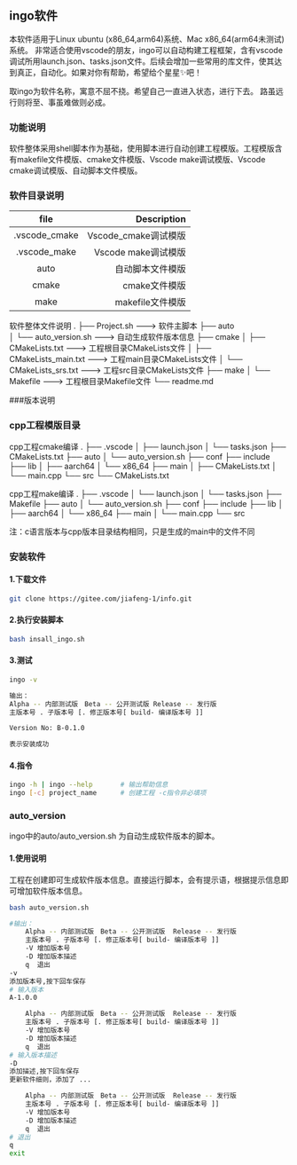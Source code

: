 <!--
 * @Author: jiafeng jiafeng@apple.com
 * @Date: 2022-07-02 18:26:45
 * @LastEditors: jiafeng jiafeng@apple.com
 * @LastEditTime: 2022-07-04 22:46:08
 * @FilePath: /pthread_t/Project/readme.md
 * @Description: 这是默认设置,请设置`customMade`, 打开koroFileHeader查看配置 进行设置: https://github.com/OBKoro1/koro1FileHeader/wiki/%E9%85%8D%E7%BD%AE
-->
## ingo软件
本软件适用于Linux ubuntu (x86_64,arm64)系统、Mac x86_64(arm64未测试)系统。
非常适合使用vscode的朋友，ingo可以自动构建工程框架，含有vscode调试所用launch.json、tasks.json文件。后续会增加一些常用的库文件，使其达到真正，自动化。如果对你有帮助，希望给个星星✨吧！

取ingo为软件名称，寓意不屈不挠。希望自己一直进入状态，进行下去。
路虽远行则将至、事虽难做则必成。

### 功能说明
软件整体采用shell脚本作为基础，使用脚本进行自动创建工程模版。工程模版含有makefile文件模版、cmake文件模版、Vscode make调试模版、Vscode cmake调试模版、自动脚本文件模版。

### 软件目录说明
| file         | Description | 
| :---:        |    ----:   | 
|.vscode_cmake |Vscode_cmake调试模版|
|.vscode_make  |Vscode make调试模版|
|auto    |自动脚本文件模版|
|cmake |cmake文件模版|
|make |makefile文件模版|

软件整体文件说明
.
├── Project.sh                  --->        软件主脚本
├── auto    
│   └── auto_version.sh         --->        自动生成软件版本信息
├── cmake
│   ├── CMakeLists.txt          --->        工程根目录CMakeLists文件
│   ├── CMakeLists_main.txt     --->        工程main目录CMakeLists文件
│   └── CMakeLists_srs.txt      --->        工程src目录CMakeLists文件
├── make
│   └── Makefile                --->        工程根目录Makefile文件
└── readme.md

###版本说明


### cpp工程模版目录

cpp工程cmake编译
.
├── .vscode
│   ├── launch.json
│   └── tasks.json
├── CMakeLists.txt
├── auto
│   └── auto_version.sh
├── conf
├── include
├── lib
│   ├── aarch64
│   └── x86_64
├── main
│   ├── CMakeLists.txt
│   └── main.cpp
└── src
    └── CMakeLists.txt

cpp工程make编译
.
├── .vscode
│   └── launch.json
│   └── tasks.json
├── Makefile
├── auto
│   └── auto_version.sh
├── conf
├── include
├── lib
│   ├── aarch64
│   └── x86_64
├── main
│   └── main.cpp
└── src

注：c语言版本与cpp版本目录结构相同，只是生成的main中的文件不同

### 安装软件
#### 1.下载文件
``` bash
git clone https://gitee.com/jiafeng-1/info.git
```
#### 2.执行安装脚本
``` bash
bash insall_ingo.sh
```
#### 3.测试
``` bash
ingo -v

输出：
Alpha -- 内部测试版　Beta -- 公开测试版 Release -- 发行版 
主版本号 . 子版本号 [. 修正版本号[ build- 编译版本号 ]] 

Version No: B-0.1.0

表示安装成功
```
#### 4.指令
``` bash
ingo -h | ingo --help       # 输出帮助信息
ingo [-c] project_name      # 创建工程 -c指令非必填项

```

### auto_version
ingo中的auto/auto_version.sh 为自动生成软件版本的脚本。

#### 1.使用说明
工程在创建即可生成软件版本信息。直接运行脚本，会有提示语，根据提示信息即可增加软件版本信息。
```bash 
bash auto_version.sh

#输出：
    Alpha -- 内部测试版　Beta -- 公开测试版  Release -- 发行版
    主版本号 . 子版本号 [. 修正版本号[ build- 编译版本号 ]]
    -V 增加版本号
    -D 增加版本描述
    q  退出
-v
添加版本号,按下回车保存
# 输入版本
A-1.0.0

    Alpha -- 内部测试版　Beta -- 公开测试版  Release -- 发行版
    主版本号 . 子版本号 [. 修正版本号[ build- 编译版本号 ]]
    -V 增加版本号
    -D 增加版本描述
    q  退出
# 输入版本描述
-D
添加描述,按下回车保存
更新软件细则，添加了 ...

    Alpha -- 内部测试版　Beta -- 公开测试版  Release -- 发行版
    主版本号 . 子版本号 [. 修正版本号[ build- 编译版本号 ]]
    -V 增加版本号
    -D 增加版本描述
    q  退出
# 退出
q
exit
```